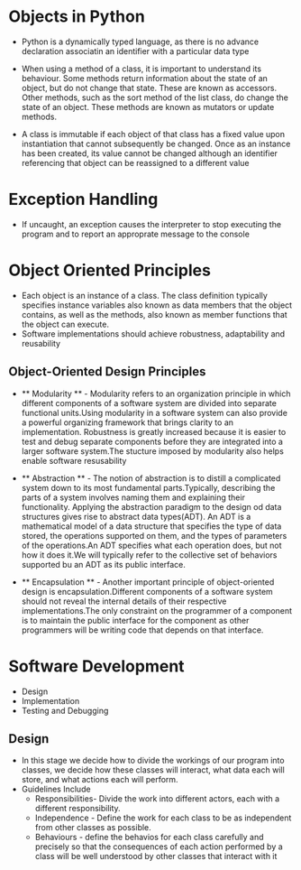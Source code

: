 # Objects in Python
- Python is a dynamically typed language, as there is no advance declaration associatin an identifier with a particular data type
- When using a method of a class, it is important to understand its behaviour. Some methods return information about the state of an object, but do not change that state. These are known as accessors. Other methods, such as the sort method of the list class, do change the state of an object. These methods are known as mutators or update methods.

- A class is immutable if each object of that class has a fixed value upon instantiation that cannot subsequently be changed. Once as an instance has been created, its value cannot be changed although an identifier referencing that object can be reassigned to a different value

# Exception Handling
 - If uncaught, an exception causes the interpreter to stop executing the program and to report an approprate message to the console

# Object Oriented Principles

- Each object is an instance of a class. The class definition typically specifies instance variables also known as data members that the object contains, as well as the methods, also known as member functions that the object can execute.
- Software implementations should achieve robustness, adaptability and reusability

## Object-Oriented Design Principles

- ** Modularity **  - Modularity refers to an organization principle in which different components of a software system are divided into separate functional units.Using modularity in a software system can also provide a powerful organizing framework that brings clarity to an implementation. Robustness is greatly increased because it is easier to test and debug separate components before they are integrated into a larger software system.The stucture imposed by modularity also helps enable software resusability

- ** Abstraction ** - The notion of abstraction is to distill a complicated system down to its most fundamental parts.Typically, describing the parts of a system involves naming them and explaining their functionality. Applying the abstraction paradigm to the design od data structures gives rise to abstract data types(ADT). An ADT is a mathematical model of a data structure that specifies the type of data stored, the operations supported on them, and the types of parameters of the operations.An ADT specifies what each operation does, but not how it does it.We will typically refer to the collective set of behaviors supported bu an ADT as its public interface.

- ** Encapsulation ** - Another important principle of object-oriented design is encapsulation.Different components of a software system should not reveal the internal details of their respective implementations.The only constraint on the programmer of a component is to maintain the public interface for the component as other programmers will be writing code that depends on that interface.

# Software Development

- Design
- Implementation
- Testing and Debugging

## Design
 - In this stage we decide how to divide the workings of our program into classes, we decide how these classes will interact, what data each will store, and what actions each will perform.
  - Guidelines Include
    - Responsibilities- Divide the work into different actors, each with a different responsibility.
    - Independence - Define the work for each class to be as independent from other classes as possible.
    - Behaviours - define the behavios for each class carefully and precisely so that the consequences of each action performed by a class will be well understood by other classes that interact with it
